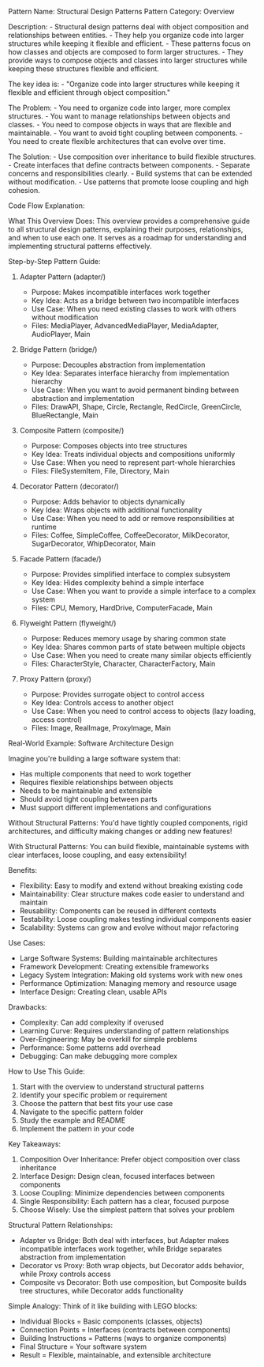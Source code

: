 Pattern Name: Structural Design Patterns
Pattern Category: Overview

Description:
    - Structural design patterns deal with object composition and relationships between entities.
    - They help you organize code into larger structures while keeping it flexible and efficient.
    - These patterns focus on how classes and objects are composed to form larger structures.
    - They provide ways to compose objects and classes into larger structures while keeping these structures flexible and efficient.

The key idea is:
    - "Organize code into larger structures while keeping it flexible and efficient through object composition."

The Problem:
    - You need to organize code into larger, more complex structures.
    - You want to manage relationships between objects and classes.
    - You need to compose objects in ways that are flexible and maintainable.
    - You want to avoid tight coupling between components.
    - You need to create flexible architectures that can evolve over time.

The Solution:
    - Use composition over inheritance to build flexible structures.
    - Create interfaces that define contracts between components.
    - Separate concerns and responsibilities clearly.
    - Build systems that can be extended without modification.
    - Use patterns that promote loose coupling and high cohesion.

Code Flow Explanation:

What This Overview Does:
This overview provides a comprehensive guide to all structural design patterns, explaining their purposes, relationships, and when to use each one. It serves as a roadmap for understanding and implementing structural patterns effectively.

Step-by-Step Pattern Guide:

1. Adapter Pattern (adapter/)
   - Purpose: Makes incompatible interfaces work together
   - Key Idea: Acts as a bridge between two incompatible interfaces
   - Use Case: When you need existing classes to work with others without modification
   - Files: MediaPlayer, AdvancedMediaPlayer, MediaAdapter, AudioPlayer, Main

2. Bridge Pattern (bridge/)
   - Purpose: Decouples abstraction from implementation
   - Key Idea: Separates interface hierarchy from implementation hierarchy
   - Use Case: When you want to avoid permanent binding between abstraction and implementation
   - Files: DrawAPI, Shape, Circle, Rectangle, RedCircle, GreenCircle, BlueRectangle, Main

3. Composite Pattern (composite/)
   - Purpose: Composes objects into tree structures
   - Key Idea: Treats individual objects and compositions uniformly
   - Use Case: When you need to represent part-whole hierarchies
   - Files: FileSystemItem, File, Directory, Main

4. Decorator Pattern (decorator/)
   - Purpose: Adds behavior to objects dynamically
   - Key Idea: Wraps objects with additional functionality
   - Use Case: When you need to add or remove responsibilities at runtime
   - Files: Coffee, SimpleCoffee, CoffeeDecorator, MilkDecorator, SugarDecorator, WhipDecorator, Main

5. Facade Pattern (facade/)
   - Purpose: Provides simplified interface to complex subsystem
   - Key Idea: Hides complexity behind a simple interface
   - Use Case: When you want to provide a simple interface to a complex system
   - Files: CPU, Memory, HardDrive, ComputerFacade, Main

6. Flyweight Pattern (flyweight/)
   - Purpose: Reduces memory usage by sharing common state
   - Key Idea: Shares common parts of state between multiple objects
   - Use Case: When you need to create many similar objects efficiently
   - Files: CharacterStyle, Character, CharacterFactory, Main

7. Proxy Pattern (proxy/)
   - Purpose: Provides surrogate object to control access
   - Key Idea: Controls access to another object
   - Use Case: When you need to control access to objects (lazy loading, access control)
   - Files: Image, RealImage, ProxyImage, Main

Real-World Example: Software Architecture Design

Imagine you're building a large software system that:
- Has multiple components that need to work together
- Requires flexible relationships between objects
- Needs to be maintainable and extensible
- Should avoid tight coupling between parts
- Must support different implementations and configurations

Without Structural Patterns:
You'd have tightly coupled components, rigid architectures, and difficulty making changes or adding new features!

With Structural Patterns:
You can build flexible, maintainable systems with clear interfaces, loose coupling, and easy extensibility!

Benefits:
- Flexibility: Easy to modify and extend without breaking existing code
- Maintainability: Clear structure makes code easier to understand and maintain
- Reusability: Components can be reused in different contexts
- Testability: Loose coupling makes testing individual components easier
- Scalability: Systems can grow and evolve without major refactoring

Use Cases:
- Large Software Systems: Building maintainable architectures
- Framework Development: Creating extensible frameworks
- Legacy System Integration: Making old systems work with new ones
- Performance Optimization: Managing memory and resource usage
- Interface Design: Creating clean, usable APIs

Drawbacks:
- Complexity: Can add complexity if overused
- Learning Curve: Requires understanding of pattern relationships
- Over-Engineering: May be overkill for simple problems
- Performance: Some patterns add overhead
- Debugging: Can make debugging more complex

How to Use This Guide:
1. Start with the overview to understand structural patterns
2. Identify your specific problem or requirement
3. Choose the pattern that best fits your use case
4. Navigate to the specific pattern folder
5. Study the example and README
6. Implement the pattern in your code

Key Takeaways:
1. Composition Over Inheritance: Prefer object composition over class inheritance
2. Interface Design: Design clean, focused interfaces between components
3. Loose Coupling: Minimize dependencies between components
4. Single Responsibility: Each pattern has a clear, focused purpose
5. Choose Wisely: Use the simplest pattern that solves your problem

Structural Pattern Relationships:
- Adapter vs Bridge: Both deal with interfaces, but Adapter makes incompatible interfaces work together, while Bridge separates abstraction from implementation
- Decorator vs Proxy: Both wrap objects, but Decorator adds behavior, while Proxy controls access
- Composite vs Decorator: Both use composition, but Composite builds tree structures, while Decorator adds functionality

Simple Analogy:
Think of it like building with LEGO blocks:
- Individual Blocks = Basic components (classes, objects)
- Connection Points = Interfaces (contracts between components)
- Building Instructions = Patterns (ways to organize components)
- Final Structure = Your software system
- Result = Flexible, maintainable, and extensible architecture
